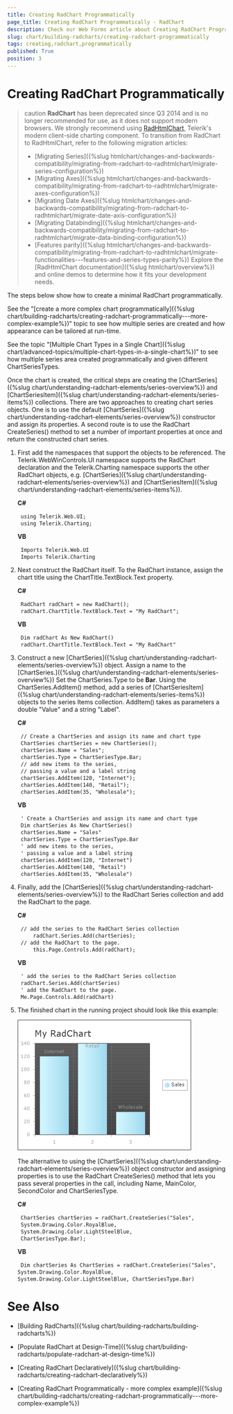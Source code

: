 ```yaml
---
title: Creating RadChart Programmatically
page_title: Creating RadChart Programmatically - RadChart
description: Check our Web Forms article about Creating RadChart Programmatically.
slug: chart/building-radcharts/creating-radchart-programmatically
tags: creating,radchart,programmatically
published: True
position: 3
---
```


# Creating RadChart Programmatically

>caution **RadChart** has been deprecated since Q3 2014 and is no longer recommended for use, as it does not support modern browsers. We strongly recommend using [RadHtmlChart](https://www.telerik.com/products/aspnet-ajax/html-chart.aspx), Telerik's modern client-side charting component. 
>To transition from RadChart to RadHtmlChart, refer to the following migration articles:
> - [Migrating Series]({%slug htmlchart/changes-and-backwards-compatibility/migrating-from-radchart-to-radhtmlchart/migrate-series-configuration%})
> - [Migrating Axes]({%slug htmlchart/changes-and-backwards-compatibility/migrating-from-radchart-to-radhtmlchart/migrate-axes-configuration%})
> - [Migrating Date Axes]({%slug htmlchart/changes-and-backwards-compatibility/migrating-from-radchart-to-radhtmlchart/migrate-date-axis-configuration%})
> - [Migrating Databinding]({%slug htmlchart/changes-and-backwards-compatibility/migrating-from-radchart-to-radhtmlchart/migrate-data-binding-configuration%})
> - [Features parity]({%slug htmlchart/changes-and-backwards-compatibility/migrating-from-radchart-to-radhtmlchart/migrate-functionalities---features-and-series-types-parity%})
>Explore the [RadHtmlChart documentation]({%slug htmlchart/overview%}) and online demos to determine how it fits your development needs.

The steps below show how to create a minimal RadChart programmatically.

See the "[create a more complex chart programmatically]({%slug chart/building-radcharts/creating-radchart-programmatically---more-complex-example%})" topic to see how multiple series are created and how appearance can be tailored at run-time.

See the topic "[Multiple Chart Types in a Single Chart]({%slug chart/advanced-topics/multiple-chart-types-in-a-single-chart%})" to see how multiple series area created programmatically and given different ChartSeriesTypes.

Once the chart is created, the critical steps are creating the [ChartSeries]({%slug chart/understanding-radchart-elements/series-overview%}) and [ChartSeriesItem]({%slug chart/understanding-radchart-elements/series-items%}) collections. There are two approaches to creating chart series objects. One is to use the default [ChartSeries]({%slug chart/understanding-radchart-elements/series-overview%}) constructor and assign its properties. A second route is to use the RadChart CreateSeries() method to set a number of important properties at once and return the constructed chart series.

1. First add the namespaces that support the objects to be referenced. The Telerik.WebWinControls.UI namespace supports the RadChart declaration and the Telerik.Charting namespace supports the other RadChart objects, e.g. [ChartSeries]({%slug chart/understanding-radchart-elements/series-overview%}) and [ChartSeriesItem]({%slug chart/understanding-radchart-elements/series-items%}).

	**C#**

		using Telerik.Web.UI;
		using Telerik.Charting;		

	**VB**

		Imports Telerik.Web.UI
		Imports Telerik.Charting

1. Next construct the RadChart itself. To the RadChart instance, assign the chart title using the ChartTitle.TextBlock.Text property.

	**C#**
	
		RadChart radChart = new RadChart();
		radChart.ChartTitle.TextBlock.Text = "My RadChart";		
		
	**VB**
	
		Dim radChart As New RadChart()
		radChart.ChartTitle.TextBlock.Text = "My RadChart"	

1. Construct a new [ChartSeries]({%slug chart/understanding-radchart-elements/series-overview%}) object. Assign a name to the [ChartSeries.]({%slug chart/understanding-radchart-elements/series-overview%}) Set the ChartSeries.Type to be **Bar**. Using the ChartSeries.AddItem() method, add a series of [ChartSeriesItem]({%slug chart/understanding-radchart-elements/series-items%}) objects to the series Items collection. AddItem() takes as parameters a double "Value" and a string "Label".

	**C#**
	
		// Create a ChartSeries and assign its name and chart type
		ChartSeries chartSeries = new ChartSeries();
		chartSeries.Name = "Sales";
		chartSeries.Type = ChartSeriesType.Bar;
		// add new items to the series,
		// passing a value and a label string
		chartSeries.AddItem(120, "Internet");
		chartSeries.AddItem(140, "Retail");
		chartSeries.AddItem(35, "Wholesale");	
		
	**VB**
	
		' Create a ChartSeries and assign its name and chart type
		Dim chartSeries As New ChartSeries()
		chartSeries.Name = "Sales"
		chartSeries.Type = ChartSeriesType.Bar
		' add new items to the series,
		' passing a value and a label string
		chartSeries.AddItem(120, "Internet")
		chartSeries.AddItem(140, "Retail")
		chartSeries.AddItem(35, "Wholesale")	

1. Finally, add the [ChartSeries]({%slug chart/understanding-radchart-elements/series-overview%}) to the RadChart Series collection and add the RadChart to the page.

	**C#**
	
		// add the series to the RadChart Series collection
			radChart.Series.Add(chartSeries);
		// add the RadChart to the page.
			this.Page.Controls.Add(radChart);	
			
	**VB**
	
		' add the series to the RadChart Series collection
		radChart.Series.Add(chartSeries)
		' add the RadChart to the page.
		Me.Page.Controls.Add(radChart) 	

1. The finished chart in the running project should look like this example:

	![Programmatically Created Chart at Runtime](images/radchart-building006.png)

	The alternative to using the [ChartSeries]({%slug chart/understanding-radchart-elements/series-overview%}) object constructor and assigning properties is to use the RadChart CreateSeries() method that lets you pass several properties in the call, including Name, MainColor, SecondColor and ChartSeriesType.

	**C#**
	
		ChartSeries chartSeries = radChart.CreateSeries("Sales",
		System.Drawing.Color.RoyalBlue,
		System.Drawing.Color.LightSteelBlue,
		ChartSeriesType.Bar);				

	**VB**	
	
	    Dim chartSeries As ChartSeries = radChart.CreateSeries("Sales", System.Drawing.Color.RoyalBlue, System.Drawing.Color.LightSteelBlue, ChartSeriesType.Bar)	

# See Also

 * [Building RadCharts]({%slug chart/building-radcharts/building-radcharts%})

 * [Populate RadChart at Design-Time]({%slug chart/building-radcharts/populate-radchart-at-design-time%})

 * [Creating RadChart Declaratively]({%slug chart/building-radcharts/creating-radchart-declaratively%})

 * [Creating RadChart Programmatically - more complex example]({%slug chart/building-radcharts/creating-radchart-programmatically---more-complex-example%})
